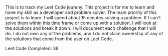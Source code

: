 This is to track my Leet Code joureny. This project is for me to learn and hone my skill as a developer and problem solver. The main priority of this project is to learn. I will spend about 15 minutes solving a problem. If I can't solve them within this time frame or come up with a solution, I will look at the solutions and break it down. I will document each challenge that I will do. I do not own any of the problems, and I do not claim ownership of any of the solutions that come from the user on Leet Code.

Leet Code Completed: 36
